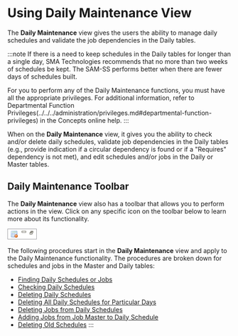 # Using Daily Maintenance View

The **Daily Maintenance** view gives the users the ability to manage
daily schedules and validate the job dependencies in the Daily tables.

:::note
If there is a need to keep schedules in the Daily tables for longer than a single day, SMA Technologies recommends that no more than two weeks of schedules be kept. The SAM-SS performs better when there are fewer days of schedules built.

For you to perform any of the Daily Maintenance functions, you must have all the appropriate privileges. For additional information, refer to Departmental Function Privileges(../../../administration/privileges.md#departmental-function-privileges) in the Concepts online help.
:::

When on the **Daily Maintenance** view, it gives you the ability to
check and/or delete daily schedules, validate job dependencies in the
Daily tables (e.g., provide indication if a circular dependency is found
or if a "Requires" dependency is not met), and edit schedules and/or
jobs in the Daily or Master tables.

## Daily Maintenance Toolbar

The **Daily Maintenance** view also has a toolbar that allows you to
perform actions in the view. Click on any specific icon on the toolbar
below to learn more about its functionality.

![Daily Maintenance toolbar](../../../Resources/Images/EM/EMdailymainttoolbar.png "Daily Maintenance toolbar")

The following procedures start in the **Daily Maintenance** view and
apply to the Daily Maintenance functionality. The procedures are broken
down for schedules and jobs in the Master and Daily tables:

- [Finding Daily Schedules or Jobs](Finding-Daily-Schedules.md)
- [Checking Daily Schedules](Checking-Daily-Schedules.md)
- [Deleting Daily Schedules](Deleting-Daily-Schedules.md)
- [Deleting All Daily Schedules for Particular     Days](Deleting-All-Daily-Schedules.md)
- [Deleting Jobs from Daily     Schedules](Deleting-Jobs-from-Daily-Schedules.md)
- [Adding Jobs from Job Master to Daily     Schedule](Adding-Jobs-from-Job-Master-to-Daily-Schedule.md)
- [Deleting Old Schedules](Deleting-Old-Schedules.md)
:::
